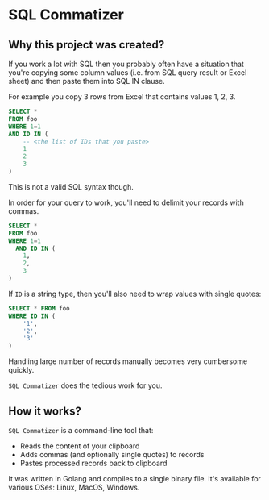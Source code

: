 # SQL Commatizer

## Why this project was created?

If you work a lot with SQL then you probably often have a situation that you're 
copying some column values (i.e. from SQL query result or Excel sheet) and then paste them into SQL IN clause.

For example you copy 3 rows from Excel that contains values 1, 2, 3.
```sql
SELECT * 
FROM foo
WHERE 1=1
AND ID IN (
    -- <the list of IDs that you paste>
    1
    2
    3
)
```

This is not a valid SQL syntax though.

In order for your query to work, you'll need to delimit your records with commas.
```sql
SELECT * 
FROM foo
WHERE 1=1
  AND ID IN (
    1,
    2,
    3
)
```

If `ID` is a string type, then you'll also need to wrap values with single quotes:
```sql
SELECT * FROM foo
WHERE ID IN (
    '1',
    '2',
    '3'
)
```

Handling large number of records manually becomes very cumbersome quickly.

`SQL Commatizer` does the tedious work for you.

## How it works?
`SQL Commatizer` is a command-line tool that:
* Reads the content of your clipboard
* Adds commas (and optionally single quotes) to records
* Pastes processed records back to clipboard

It was written in Golang and compiles to a single binary file.
It's available for various OSes: Linux, MacOS, Windows.


